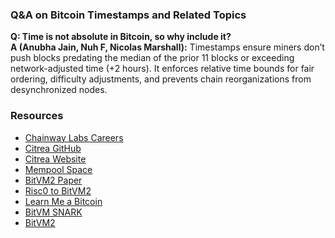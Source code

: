### Q&A on Bitcoin Timestamps and Related Topics

**Q: Time is not absolute in Bitcoin, so why include it?**  
**A (Anubha Jain, Nuh F, Nicolas Marshall):** Timestamps ensure miners don’t push blocks predating the median of the prior 11 blocks or exceeding network-adjusted time (+2 hours). It enforces relative time bounds for fair ordering, difficulty adjustments, and prevents chain reorganizations from desynchronized nodes.

### Resources
- [Chainway Labs Careers](https://chainwaylabs.notion.site/Chainway-Labs-Careers-c9f9cbca021e46e496088fcd5b53a73f)
- [Citrea GitHub](https://github.com/chainwayxyz/citrea)
- [Citrea Website](https://citrea.xyz)
- [Mempool Space](https://mempool.space)
- [BitVM2 Paper](https://eprint.iacr.org/2024/1037)
- [Risc0 to BitVM2](https://github.com/chainwayxyz/risc0-to-bitvm2)
- [Learn Me a Bitcoin](https://learnmeabitcoin.com)
- [BitVM SNARK](https://bitvm.org/snark.html)
- [BitVM2](https://bitvm.org/bitvm2.html)